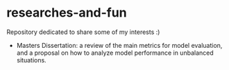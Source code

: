# researches-and-fun
Repository dedicated to share some of my interests :)

- Masters Dissertation: a review of the main metrics for model evaluation, and a proposal on how to analyze model performance in unbalanced situations.
